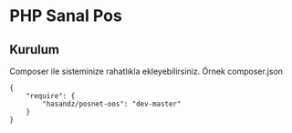 PHP Sanal Pos
===

Kurulum
---

Composer ile sisteminize rahatlıkla ekleyebilirsiniz. Örnek composer.json

    {
        "require": {
            "hasandz/posnet-oos": "dev-master"
        }
    }
